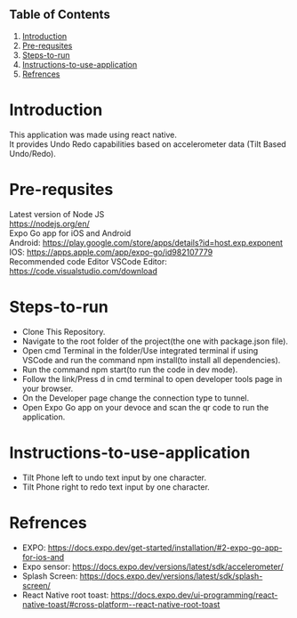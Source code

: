 ## Table of Contents
1. [Introduction](#Introduction)
1. [Pre-requsites](#Pre-requsites)  
1. [Steps-to-run](#Steps-to-run)
1. [Instructions-to-use-application](#Instructions-to-use-application)
1. [Refrences](#Refrences)
# Introduction  
This application was made using react native.  
It provides Undo Redo capabilities based on accelerometer data (Tilt Based Undo/Redo).  
# Pre-requsites
Latest version of Node JS  
https://nodejs.org/en/  
Expo Go app for iOS and Android  
Android: https://play.google.com/store/apps/details?id=host.exp.exponent  
IOS: https://apps.apple.com/app/expo-go/id982107779  
Recommended code Editor
VSCode Editor: https://code.visualstudio.com/download  
# Steps-to-run
- Clone This Repository.
- Navigate to the root folder of the project(the one with package.json file).
- Open cmd Terminal in the folder/Use integrated terminal if using VSCode and run the command npm install(to install all dependencies).
- Run the command npm start(to run the code in dev mode).
- Follow the link/Press d in cmd terminal to open developer tools page in your browser.
- On the Developer page change the connection type to tunnel.
- Open Expo Go app on your devoce and scan the qr code to run the application.  
# Instructions-to-use-application  
- Tilt Phone left to undo text input by one character.
- Tilt Phone right to redo text input by one character.
# Refrences
- EXPO: https://docs.expo.dev/get-started/installation/#2-expo-go-app-for-ios-and
- Expo sensor: https://docs.expo.dev/versions/latest/sdk/accelerometer/
- Splash Screen: https://docs.expo.dev/versions/latest/sdk/splash-screen/
- React Native root toast: https://docs.expo.dev/ui-programming/react-native-toast/#cross-platform--react-native-root-toast